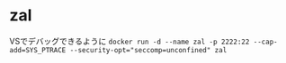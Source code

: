 # zal

VSでデバッグできるように
`docker run -d --name zal -p 2222:22 --cap-add=SYS_PTRACE --security-opt="seccomp=unconfined" zal`
